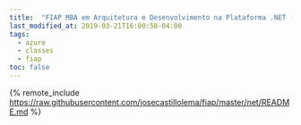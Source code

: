```yaml
---
title:  "FIAP MBA em Arquitetura e Desenvolvimento na Plataforma .NET (NET)"
last_modified_at: 2019-03-21T16:00:58-04:00
tags:
  - azure
  - classes
  - fiap
toc: false
---
```


{% remote_include https://raw.githubusercontent.com/josecastillolema/fiap/master/net/README.md %}

